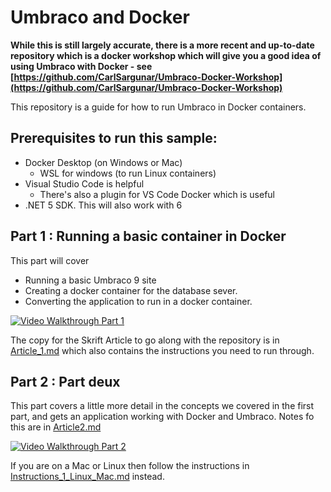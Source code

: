 # Umbraco and Docker

**While this is still largely accurate, there is a more recent and up-to-date repository which is a docker workshop which will give you a good idea of using Umbraco with Docker - see [https://github.com/CarlSargunar/Umbraco-Docker-Workshop](https://github.com/CarlSargunar/Umbraco-Docker-Workshop)**

This repository is a guide for how to run Umbraco in Docker containers.

## Prerequisites to run this sample:

- Docker Desktop (on Windows or Mac)
    - WSL for windows (to run Linux containers)
- Visual Studio Code is helpful
    - There's also a plugin for VS Code Docker which is useful
- .NET 5 SDK. This will also work with 6

## Part 1 : Running a basic container in Docker

This part will cover

- Running a basic Umbraco 9 site
- Creating a docker container for the database sever.
- Converting the application to run in a docker container.

[![Video Walkthrough Part 1](https://img.youtube.com/vi/b78PzlPKykk/0.jpg)](https://www.youtube.com/watch?v=b78PzlPKykk)


The copy for the Skrift Article to go along with the repository is in [Article_1.md](Article_1.md) which also contains the instructions you need to run through.


## Part 2 : Part deux

This part covers a little more detail in the concepts we covered in the first part, and gets an application working with Docker and Umbraco. Notes fo this are in [Article2.md](Article_2.md)


[![Video Walkthrough Part 2](https://img.youtube.com/vi/a9FoZTaSWm0/0.jpg)](https://youtu.be/a9FoZTaSWm0)


If you are on a Mac or Linux then follow the instructions in [Instructions_1_Linux_Mac.md](Instructions_1_Linux_Mac.md) instead.

